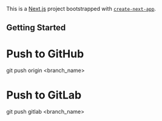 This is a [Next.js](https://nextjs.org/) project bootstrapped with [`create-next-app`](https://github.com/vercel/next.js/tree/canary/packages/create-next-app).

## Getting Started

# Push to GitHub

git push origin <branch_name>

# Push to GitLab

git push gitlab <branch_name>
